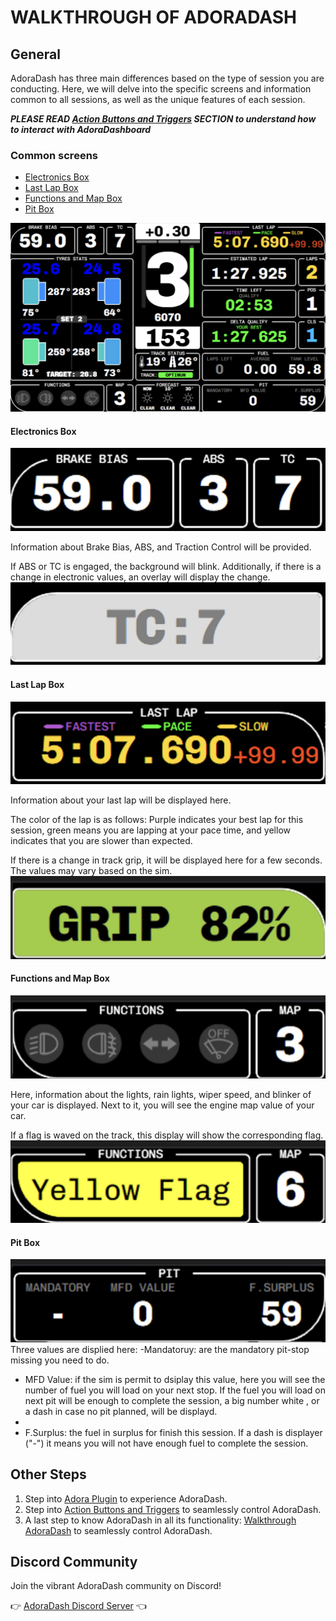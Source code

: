 # WALKTHROUGH OF ADORADASH

## General
AdoraDash has three main differences based on the type of session you are conducting. Here, we will delve into the specific screens and information common to all sessions, as well as the unique features of each session.

***PLEASE READ [Action Buttons and Triggers](triggers.md) SECTION to understand how to interact with AdoraDashboard***

### Common screens
- [Electronics Box](#electronics-box)
- [Last Lap Box](#last-lap-box)
- [Functions and Map Box](#functions-and-map-box)
- [Pit Box](#pit-box)

![Common View](/src/images/docs/walkthrough/common.jpg)

#### Electronics Box
![Electronics](/src/images/docs/walkthrough/electronics.jpg)

Information about Brake Bias, ABS, and Traction Control will be provided.

If ABS or TC is engaged, the background will blink. Additionally, if there is a change in electronic values, an overlay will display the change.
![Electronics Change](/src/images/docs/walkthrough/electronics_change.jpg)

#### Last Lap Box
![Last Lap](/src/images/docs/walkthrough/lastlap.jpg)

Information about your last lap will be displayed here. 

The color of the lap is as follows: Purple indicates your best lap for this session, green means you are lapping at your pace time, and yellow indicates that you are slower than expected.

If there is a change in track grip, it will be displayed here for a few seconds.
The values may vary based on the sim.
![Last Lap Change](/src/images/docs/walkthrough/lastlap_change.jpg)

#### Functions and Map Box
![Functions ana map](/src/images/docs/walkthrough/functions.jpg)

Here, information about the lights, rain lights, wiper speed, and blinker of your car is displayed. Next to it, you will see the engine map value of your car.

If a flag is waved on the track, this display will show the corresponding flag.
![Flags](/src/images/docs/walkthrough/functions_change.jpg)

#### Pit Box
![Functions ana map](/src/images/docs/walkthrough/pit.jpg)
Three values are displied here:
-Mandatoruy: are the mandatory pit-stop missing you need to do.
- MFD Value: if the sim is permit to dsiplay this value, here you will see the number of fuel you will load on your next stop.
    If the fuel you will load on next pit will be enough to complete the session, a big number white , or a dash in case no pit planned, will be displayd.
- 
- F.Surplus: the fuel in surplus for finish this session. If a dash is displayer ("-") it means you will not have enough fuel to complete the session.
## Other Steps
1. Step into [Adora Plugin](plugin.md) to experience AdoraDash.
2. Step into [Action Buttons and Triggers](triggers.md) to seamlessly control AdoraDash.
3. A last step to know AdoraDash in all its functionality: [Walkthrough AdoraDash](walkthrough.md) to seamlessly control AdoraDash.


## Discord Community
Join the vibrant AdoraDash community on Discord!

👉 [AdoraDash Discord Server](https://discord.gg/2yNzuRc62S) 👈
